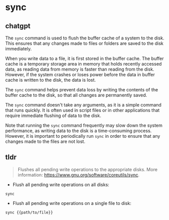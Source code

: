 # sync 
## chatgpt 
The `sync` command is used to flush the buffer cache of a system to the disk. This ensures that any changes made to files or folders are saved to the disk immediately. 

When you write data to a file, it is first stored in the buffer cache. The buffer cache is a temporary storage area in memory that holds recently accessed data, as reading data from memory is faster than reading from the disk. However, if the system crashes or loses power before the data in buffer cache is written to the disk, the data is lost. 

The `sync` command helps prevent data loss by writing the contents of the buffer cache to the disk, so that all changes are permanently saved. 

The `sync` command doesn't take any arguments, as it is a simple command that runs quickly. It is often used in script files or in other applications that require immediate flushing of data to the disk. 

Note that running the `sync` command frequently may slow down the system performance, as writing data to the disk is a time-consuming process. However, it is important to periodically run `sync` in order to ensure that any changes made to the files are not lost. 

## tldr 
 
> Flushes all pending write operations to the appropriate disks.
> More information: <https://www.gnu.org/software/coreutils/sync>.

- Flush all pending write operations on all disks:

`sync`

- Flush all pending write operations on a single file to disk:

`sync {{path/to/file}}`
